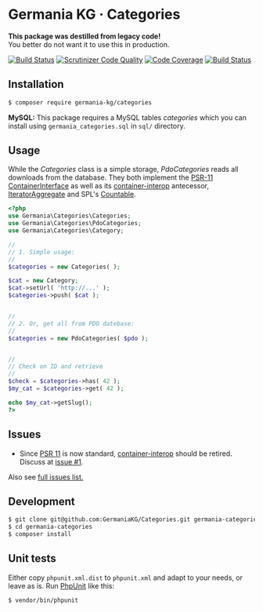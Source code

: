 # Germania KG · Categories

**This package was destilled from legacy code!**   
You better do not want it to use this in production.

[![Build Status](https://travis-ci.org/GermaniaKG/Categories.svg?branch=master)](https://travis-ci.org/GermaniaKG/Categories)
[![Scrutinizer Code Quality](https://scrutinizer-ci.com/g/GermaniaKG/Categories/badges/quality-score.png?b=master)](https://scrutinizer-ci.com/g/GermaniaKG/Categories/?branch=master)
[![Code Coverage](https://scrutinizer-ci.com/g/GermaniaKG/Categories/badges/coverage.png?b=master)](https://scrutinizer-ci.com/g/GermaniaKG/Categories/?branch=master)
[![Build Status](https://scrutinizer-ci.com/g/GermaniaKG/Categories/badges/build.png?b=master)](https://scrutinizer-ci.com/g/GermaniaKG/Categories/build-status/master)

## Installation

```bash
$ composer require germania-kg/categories
```

**MySQL:** This package requires a MySQL tables *categories* which you can install using `germania_categories.sql` in `sql/` directory.


## Usage

While the *Categories* class is a simple storage, *PdoCategories* reads all downloads from the database.
They both implement the [PSR-11 ContainerInterface](https://github.com/php-fig/fig-standards/blob/master/accepted/PSR-11-container.md)  as well as its [container-interop](https://github.com/container-interop/container-interop) antecessor, [IteratorAggregate](http://php.net/manual/de/class.iteratoraggregate.php) and SPL's [Countable](http://php.net/manual/de/class.countable.php).

```php
<?php
use Germania\Categories\Categories;
use Germania\Categories\PdoCategories;
use Germania\Categories\Category;

//
// 1. Simple usage:
//
$categories = new Categories( );

$cat = new Category;
$cat->setUrl( 'http://...' );
$categories->push( $cat );


//
// 2. Or, get all from PDO datebase:
//
$categories = new PdoCategories( $pdo );


//
// Check on ID and retrieve
//
$check = $categories->has( 42 );
$my_cat = $categories->get( 42 );

echo $my_cat->getSlug();
?>
```

## Issues

- Since [PSR 11](https://github.com/php-fig/fig-standards/blob/master/proposed/container.md) is now standard, [container-interop](https://github.com/container-interop/container-interop) should be retired. Discuss at [issue #1][i1].

Also see [full issues list.][i0]

[i0]: https://github.com/GermaniaKG/Categories/issues
[i1]: https://github.com/GermaniaKG/Categories/issues/1

## Development

```bash
$ git clone git@github.com:GermaniaKG/Categories.git germania-categories
$ cd germania-categories
$ composer install
```

## Unit tests

Either copy `phpunit.xml.dist` to `phpunit.xml` and adapt to your needs, or leave as is.
Run [PhpUnit](https://phpunit.de/) like this:

```bash
$ vendor/bin/phpunit
```
